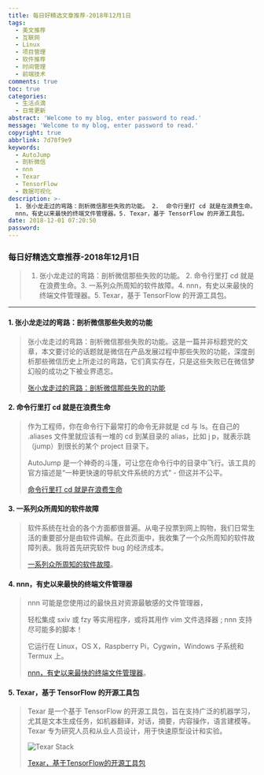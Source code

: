```yaml
---
title: 每日好精选文章推荐-2018年12月1日
tags:
  - 美文推荐
  - 互联网
  - Linux
  - 项目管理
  - 软件推荐
  - 时间管理
  - 前端技术
comments: true
toc: true
categories:
  - 生活点滴
  - 日常更新
abstract: 'Welcome to my blog, enter password to read.'
message: 'Welcome to my blog, enter password to read.'
copyright: true
abbrlink: 7d78f9e9
keywords:
  - AutoJump
  - 剖析微信
  - nnn
  - Texar
  - TensorFlow
  - 数据可视化
description: >-
  1. 张小龙走过的弯路：剖析微信那些失败的功能。 2.  命令行里打 cd 就是在浪费生命。3. 一系列众所周知的软件故障。4.
  nnn，有史以来最快的终端文件管理器。5. Texar，基于 TensorFlow 的开源工具包。
date: 2018-12-01 07:20:50
password:
---
```

<script type="text/javascript" src="/js/src/bai.js"></script>

### 每日好精选文章推荐-2018年12月1日
>  1. 张小龙走过的弯路：剖析微信那些失败的功能。 2.  命令行里打 cd 就是在浪费生命。3. 一系列众所周知的软件故障。4. nnn，有史以来最快的终端文件管理器。5. Texar，基于 TensorFlow 的开源工具包。

---
#### 1. 张小龙走过的弯路：剖析微信那些失败的功能
> 张小龙走过的弯路：剖析微信那些失败的功能。这是一篇并非标题党的文章，本文要讨论的话题就是微信在产品发展过程中那些失败的功能，深度剖析那些微信历史上所走过的弯路，它们真实存在，只是这些失败已在微信梦幻般的成功之下被业界遗忘。
>
> [张小龙走过的弯路：剖析微信那些失败的功能](http://www.tmtpost.com/3616844.html)

#### 2. 命令行里打 cd 就是在浪费生命
> 作为工程师，你在命令行下最常打的命令无非就是 cd 与 ls。在自己的 .aliases 文件里就应该有一堆的 cd 到某目录的 alias，比如 j p，就表示跳（jump）到很长的某个 project 目录下。
> 
> AutoJump 是一个神奇的斗篷，可让您在命令行中的目录中飞行。该工具的官方描述是“一种更快速的导航文件系统的方式” - 但这并不公平。
> 
> [命令行里打 cd 就是在浪费生命](https://olivierlacan.com/posts/cd-is-wasting-your-time/)

#### 3. 一系列众所周知的软件故障
> 软件系统在社会的各个方面都很普遍。从电子投票到网上购物，我们日常生活的重要部分是由软件调解。在此页面中，我收集了一个众所周知的软件故障列表。我将首先研究软件 bug 的经济成本。
>
> [一系列众所周知的软件故障](http://www.cse.psu.edu/~gxt29/bug/softwarebug.html)。

#### 4. nnn，有史以来最快的终端文件管理器
> nnn 可能是您使用过的最快且对资源最敏感的文件管理器，
>
> 轻松集成 sxiv 或 fzy 等实用程序，或将其用作 vim 文件选择器 ; nnn 支持尽可能多的脚本！
> 
> 它运行在 Linux，OS X，Raspberry Pi，Cygwin，Windows 子系统和 Termux 上。
>
> [nnn，有史以来最快的终端文件管理器](https://github.com/jarun/nnn)。

#### 5. Texar，基于 TensorFlow 的开源工具包
> Texar 是一个基于 TensorFlow 的开源工具包，旨在支持广泛的机器学习，尤其是文本生成任务，如机器翻译，对话，摘要，内容操作，语言建模等。Texar 专为研究人员和从业人员设计，用于快速原型设计和实验。
> 
> ![Texar Stack](https://ws2.sinaimg.cn/large/006tNbRwgy1fxqv092y4oj31dy0n8dhx.jpg)
>
> [Texar，基于TensorFlow的开源工具包](https://github.com/asyml/texar)


